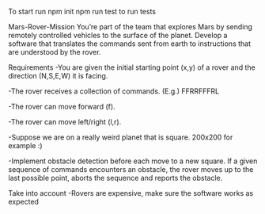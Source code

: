 To start run npm init 
npm run test to run tests

Mars-Rover-Mission
You’re part of the team that explores Mars by sending remotely controlled vehicles to the surface of the planet. Develop a software that translates the commands sent from earth to instructions that are understood by the rover.

Requirements
-You are given the initial starting point (x,y) of a rover and the direction (N,S,E,W)
it is facing.

-The rover receives a collection of commands. (E.g.) FFRRFFFRL

-The rover can move forward (f).

-The rover can move left/right (l,r).

-Suppose we are on a really weird planet that is square. 200x200 for example :)

-Implement obstacle detection before each move to a new square. If a given
sequence of commands encounters an obstacle, the rover moves up to the last
possible point, aborts the sequence and reports the obstacle.

Take into account
-Rovers are expensive, make sure the software works as expected


